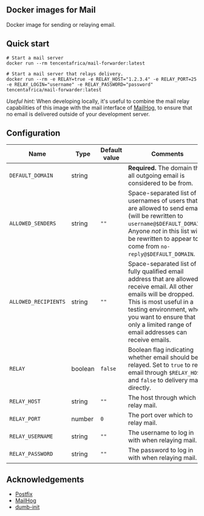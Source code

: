 Docker images for Mail
----------------------

Docker image for sending or relaying email.

## Quick start

    # Start a mail server
    docker run --rm tencentafrica/mail-forwarder:latest
    
    # Start a mail server that relays delivery.
    docker run --rm -e RELAY=true -e RELAY_HOST="1.2.3.4" -e RELAY_PORT=25 -e RELAY_LOGIN="username" -e RELAY_PASSWORD="password" tencentafrica/mail-forwarder:latest
    
*Useful hint:* When developing locally, it's useful to combine the mail relay capabilities of this image with the mail interface of
[MailHog](https://github.com/mailhog/MailHog), to ensure that no email is delivered outside of your development server.

## Configuration

| Name                 	| Type    	| Default value     | Comments                                                                                                                                                                                                                                                            	|
|----------------------	|---------	|---------------    |---------------------------------------------------------------------------------------------------------------------------------------------------------------------------------------------------------------------------------------------------------------------	|
| `DEFAULT_DOMAIN`     	| string  	|                   | **Required.** The domain that all outgoing email is considered to be from.                                                                                                                                                                                            |
| `ALLOWED_SENDERS`    	| string  	| `""`              | Space-separated list of usernames of users that are allowed to send email (will be rewritten to `username@$DEFAULT_DOMAIN`). Anyone _not_ in this list will be rewritten to appear to come from `no-reply@$DEFAULT_DOMAIN`.                                           |
| `ALLOWED_RECIPIENTS` 	| string  	| `""`              | Space-separated list of fully qualified email address that are allowed to receive email. All other emails will be dropped. This is most useful in a testing environment, when you want to ensure that only a limited range of email addresses can receive emails. 	|
| `RELAY`         	    | boolean  	| `false`           | Boolean flag indicating whether email should be relayed. Set to `true` to relay email through `$RELAY_HOST`, and `false` to delivery mail directly.                                                                                                                   |
| `RELAY_HOST`         	| string  	| `""`              | The host through which to relay mail.                                                                                                                                                                                                                                 |
| `RELAY_PORT`         	| number  	| `0`               | The port over which to relay mail.                                                                                                                                                                                                                                    |
| `RELAY_USERNAME`    	| string  	| `""`              | The username to log in with when relaying mail.                                                                                                                                                                                                                     	|
| `RELAY_PASSWORD`     	| string  	| `""`              | The password to log in with when relaying mail.                                                                                                                                                                                                                     	|


## Acknowledgements

* [Postfix](http://www.postfix.org/)
* [MailHog](https://github.com/mailhog/MailHog)
* [dumb-init](https://github.com/Yelp/dumb-init)

